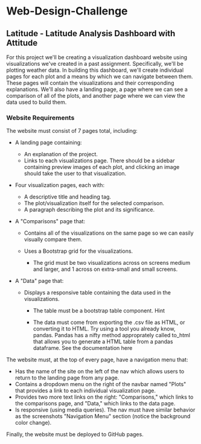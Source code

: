 # Web-Design-Challenge

## Latitude - Latitude Analysis Dashboard with Attitude
For this project we'll be creating a visualization dashboard website using visualizations we've created in a past assignment. Specifically, we'll be plotting weather data.
In building this dashboard, we'll create individual pages for each plot and a means by which we can navigate between them. These pages will contain the visualizations and their corresponding explanations. We'll also have a landing page, a page where we can see a comparison of all of the plots, and another page where we can view the data used to build them.

### Website Requirements
The website must consist of 7 pages total, including:

- A landing page containing:

  - An explanation of the project.
  - Links to each visualizations page. There should be a sidebar containing preview images of each plot, and clicking an image should take the user to that visualization.


- Four visualization pages, each with:

  - A descriptive title and heading tag.
  - The plot/visualization itself for the selected comparison.
  - A paragraph describing the plot and its significance.


- A "Comparisons" page that:

  - Contains all of the visualizations on the same page so we can easily visually compare them.
  - Uses a Bootstrap grid for the visualizations.

    - The grid must be two visualizations across on screens medium and larger, and 1 across on extra-small and small screens.




- A "Data" page that:

  - Displays a responsive table containing the data used in the visualizations.

    - The table must be a bootstrap table component. Hint

    - The data must come from exporting the .csv file as HTML, or converting it to HTML. Try using a tool you already know, pandas. Pandas has a nifty method approprately called   to_html that allows you to generate a HTML table from a pandas dataframe. See the documentation here




The website must, at the top of every page, have a navigation menu that:

- Has the name of the site on the left of the nav which allows users to return to the landing page from any page.
- Contains a dropdown menu on the right of the navbar named "Plots" that provides a link to each individual visualization page.
- Provides two more text links on the right: "Comparisons," which links to the comparisons page, and "Data," which links to the data page.
- Is responsive (using media queries). The nav must have similar behavior as the screenshots "Navigation Menu" section (notice the background color change).

Finally, the website must be deployed to GitHub pages.
